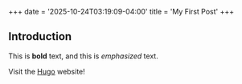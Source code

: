 +++
date = '2025-10-24T03:19:09-04:00'
title = 'My First Post'
+++

## Introduction

This is **bold** text, and this is *emphasized* text.

Visit the [Hugo](https://gohugo.io) website!